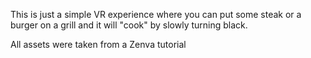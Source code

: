 This is just a simple VR experience where you can put some steak or a burger on a grill and it will "cook" by slowly turning black.

All assets were taken from a Zenva tutorial
